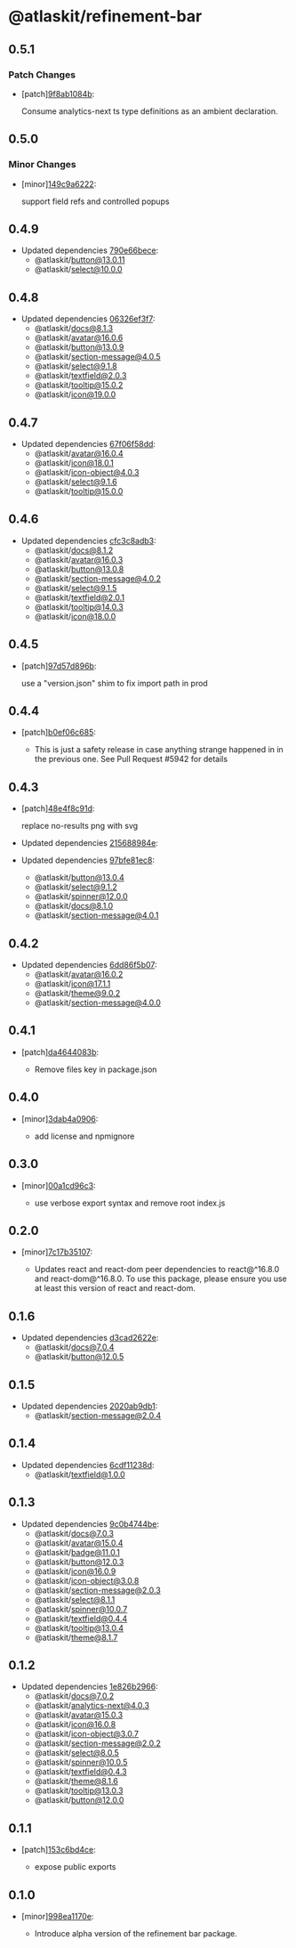 # @atlaskit/refinement-bar

## 0.5.1

### Patch Changes

- [patch][9f8ab1084b](https://bitbucket.org/atlassian/atlaskit-mk-2/commits/9f8ab1084b):

  Consume analytics-next ts type definitions as an ambient declaration.

## 0.5.0

### Minor Changes

- [minor][149c9a6222](https://bitbucket.org/atlassian/atlaskit-mk-2/commits/149c9a6222):

  support field refs and controlled popups

## 0.4.9

- Updated dependencies [790e66bece](https://bitbucket.org/atlassian/atlaskit-mk-2/commits/790e66bece):
  - @atlaskit/button@13.0.11
  - @atlaskit/select@10.0.0

## 0.4.8

- Updated dependencies [06326ef3f7](https://bitbucket.org/atlassian/atlaskit-mk-2/commits/06326ef3f7):
  - @atlaskit/docs@8.1.3
  - @atlaskit/avatar@16.0.6
  - @atlaskit/button@13.0.9
  - @atlaskit/section-message@4.0.5
  - @atlaskit/select@9.1.8
  - @atlaskit/textfield@2.0.3
  - @atlaskit/tooltip@15.0.2
  - @atlaskit/icon@19.0.0

## 0.4.7

- Updated dependencies [67f06f58dd](https://bitbucket.org/atlassian/atlaskit-mk-2/commits/67f06f58dd):
  - @atlaskit/avatar@16.0.4
  - @atlaskit/icon@18.0.1
  - @atlaskit/icon-object@4.0.3
  - @atlaskit/select@9.1.6
  - @atlaskit/tooltip@15.0.0

## 0.4.6

- Updated dependencies [cfc3c8adb3](https://bitbucket.org/atlassian/atlaskit-mk-2/commits/cfc3c8adb3):
  - @atlaskit/docs@8.1.2
  - @atlaskit/avatar@16.0.3
  - @atlaskit/button@13.0.8
  - @atlaskit/section-message@4.0.2
  - @atlaskit/select@9.1.5
  - @atlaskit/textfield@2.0.1
  - @atlaskit/tooltip@14.0.3
  - @atlaskit/icon@18.0.0

## 0.4.5

- [patch][97d57d896b](https://bitbucket.org/atlassian/atlaskit-mk-2/commits/97d57d896b):

  use a "version.json" shim to fix import path in prod

## 0.4.4

- [patch][b0ef06c685](https://bitbucket.org/atlassian/atlaskit-mk-2/commits/b0ef06c685):

  - This is just a safety release in case anything strange happened in in the previous one. See Pull Request #5942 for details

## 0.4.3

- [patch][48e4f8c91d](https://bitbucket.org/atlassian/atlaskit-mk-2/commits/48e4f8c91d):

  replace no-results png with svg

- Updated dependencies [215688984e](https://bitbucket.org/atlassian/atlaskit-mk-2/commits/215688984e):
- Updated dependencies [97bfe81ec8](https://bitbucket.org/atlassian/atlaskit-mk-2/commits/97bfe81ec8):
  - @atlaskit/button@13.0.4
  - @atlaskit/select@9.1.2
  - @atlaskit/spinner@12.0.0
  - @atlaskit/docs@8.1.0
  - @atlaskit/section-message@4.0.1

## 0.4.2

- Updated dependencies [6dd86f5b07](https://bitbucket.org/atlassian/atlaskit-mk-2/commits/6dd86f5b07):
  - @atlaskit/avatar@16.0.2
  - @atlaskit/icon@17.1.1
  - @atlaskit/theme@9.0.2
  - @atlaskit/section-message@4.0.0

## 0.4.1

- [patch][da4644083b](https://bitbucket.org/atlassian/atlaskit-mk-2/commits/da4644083b):

  - Remove files key in package.json

## 0.4.0

- [minor][3dab4a0906](https://bitbucket.org/atlassian/atlaskit-mk-2/commits/3dab4a0906):

  - add license and npmignore

## 0.3.0

- [minor][00a1cd96c3](https://bitbucket.org/atlassian/atlaskit-mk-2/commits/00a1cd96c3):

  - use verbose export syntax and remove root index.js

## 0.2.0

- [minor][7c17b35107](https://bitbucket.org/atlassian/atlaskit-mk-2/commits/7c17b35107):

  - Updates react and react-dom peer dependencies to react@^16.8.0 and react-dom@^16.8.0. To use this package, please ensure you use at least this version of react and react-dom.

## 0.1.6

- Updated dependencies [d3cad2622e](https://bitbucket.org/atlassian/atlaskit-mk-2/commits/d3cad2622e):
  - @atlaskit/docs@7.0.4
  - @atlaskit/button@12.0.5

## 0.1.5

- Updated dependencies [2020ab9db1](https://bitbucket.org/atlassian/atlaskit-mk-2/commits/2020ab9db1):
  - @atlaskit/section-message@2.0.4

## 0.1.4

- Updated dependencies [6cdf11238d](https://bitbucket.org/atlassian/atlaskit-mk-2/commits/6cdf11238d):
  - @atlaskit/textfield@1.0.0

## 0.1.3

- Updated dependencies [9c0b4744be](https://bitbucket.org/atlassian/atlaskit-mk-2/commits/9c0b4744be):
  - @atlaskit/docs@7.0.3
  - @atlaskit/avatar@15.0.4
  - @atlaskit/badge@11.0.1
  - @atlaskit/button@12.0.3
  - @atlaskit/icon@16.0.9
  - @atlaskit/icon-object@3.0.8
  - @atlaskit/section-message@2.0.3
  - @atlaskit/select@8.1.1
  - @atlaskit/spinner@10.0.7
  - @atlaskit/textfield@0.4.4
  - @atlaskit/tooltip@13.0.4
  - @atlaskit/theme@8.1.7

## 0.1.2

- Updated dependencies [1e826b2966](https://bitbucket.org/atlassian/atlaskit-mk-2/commits/1e826b2966):
  - @atlaskit/docs@7.0.2
  - @atlaskit/analytics-next@4.0.3
  - @atlaskit/avatar@15.0.3
  - @atlaskit/icon@16.0.8
  - @atlaskit/icon-object@3.0.7
  - @atlaskit/section-message@2.0.2
  - @atlaskit/select@8.0.5
  - @atlaskit/spinner@10.0.5
  - @atlaskit/textfield@0.4.3
  - @atlaskit/theme@8.1.6
  - @atlaskit/tooltip@13.0.3
  - @atlaskit/button@12.0.0

## 0.1.1

- [patch][153c6bd4ce](https://bitbucket.org/atlassian/atlaskit-mk-2/commits/153c6bd4ce):

  - expose public exports

## 0.1.0

- [minor][998ea1170e](https://bitbucket.org/atlassian/atlaskit-mk-2/commits/998ea1170e):

  - Introduce alpha version of the refinement bar package.
